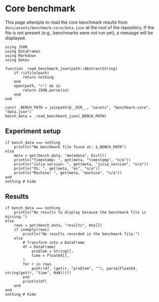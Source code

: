 # Core benchmark

This page attempts to read the core benchmark results from `docs/assets/benchmark-core/data.json` at the root of the repository.
If the file is not present (e.g., benchmarks were not run yet), a message will be displayed.

```@setup bench
using JSON
using DataFrames
using Markdown
using Dates

function _read_benchmark_json(path::AbstractString)
    if !isfile(path)
        return nothing
    end
    open(path, "r") do io
        return JSON.parse(io)
    end
end

const _BENCH_PATH = joinpath(@__DIR__, "assets", "benchmark-core", "data.json")
bench_data = _read_benchmark_json(_BENCH_PATH)
```

## Experiment setup

```@example bench
if bench_data === nothing
    println("No benchmark file found at: $_BENCH_PATH")
else
    meta = get(bench_data, "metadata", Dict())
    println("Timestamp: ", get(meta, "timestamp", "n/a"))
    println("Julia version: ", get(meta, "julia_version", "n/a"))
    println("OS: ", get(meta, "os", "n/a"))
    println("Machine: ", get(meta, "machine", "n/a"))
end
nothing # hide
```

## Results

```@example bench
if bench_data === nothing
    println("No results to display because the benchmark file is missing.")
else
    rows = get(bench_data, "results", Any[])
    if isempty(rows)
        println("No results recorded in the benchmark file.")
    else
        # Transform into a DataFrame
        df = DataFrame(
            problem = String[],
            time = Float64[],
        )
        for r in rows
            push!(df, (get(r, "problem", ""), parse(Float64, string(get(r, "time", NaN)))))
        end
        println(df)
    end
end
nothing # hide
```